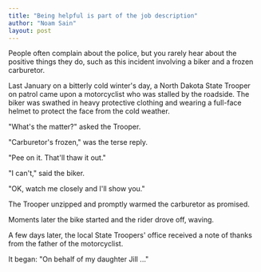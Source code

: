 ```yaml
---
title: "Being helpful is part of the job description"
author: "Noam Sain"
layout: post
---
```


People often complain about the police, but you rarely hear about the positive things they do, such as this incident involving a biker and a frozen carburetor.

Last January on a bitterly cold winter's day, a North Dakota State Trooper on patrol came upon a motorcyclist who was stalled by the roadside. The biker was swathed in heavy protective clothing and wearing a full-face helmet to protect the face from the cold weather.

"What's the matter?" asked the Trooper.

"Carburetor's frozen," was the terse reply.

"Pee on it. That'll thaw it out."

"I can't," said the biker.

"OK, watch me closely and I'll show you."

The Trooper unzipped and promptly warmed the carburetor as promised.

Moments later the bike started and the rider drove off, waving.

A few days later, the local State Troopers' office received a note of thanks from the father of the motorcyclist.

It began: "On behalf of my daughter Jill ..."
